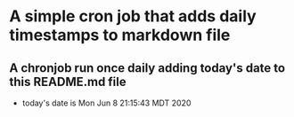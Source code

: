 A simple cron job that adds daily timestamps to markdown file
============================================================
## A chronjob run once daily adding today's date to this README.md file
* today's date is Mon Jun  8 21:15:43 MDT 2020
